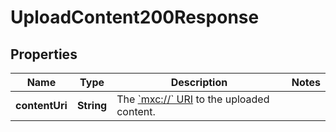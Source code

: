 

# UploadContent200Response


## Properties

| Name | Type | Description | Notes |
|------------ | ------------- | ------------- | -------------|
|**contentUri** | **String** | The [&#x60;mxc://&#x60; URI](/client-server-api/#matrix-content-mxc-uris) to the uploaded content. |  |




